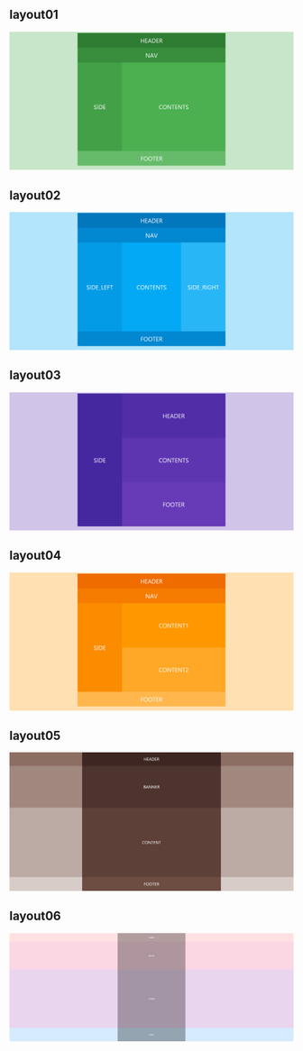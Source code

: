 ## layout01
<img src="/img/01.layout01.PNG">

## layout02
<img src="/img/02.layout02.PNG">

## layout03
<img src="/img/03.layout03.PNG">

## layout04
<img src="/img/04.layout04.PNG">

## layout05
<img src="/img/05.layout05.PNG">

## layout06
<img src="/img/06.layout06.PNG">
